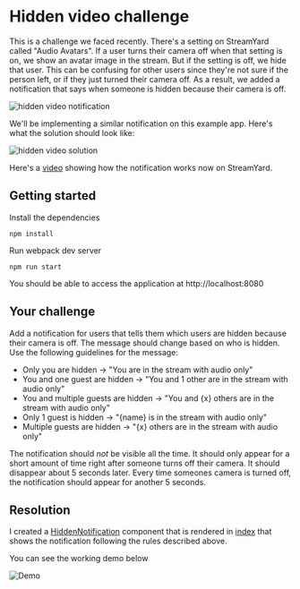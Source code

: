 # Hidden video challenge

This is a challenge we faced recently. There's a setting on StreamYard called "Audio Avatars". If a user turns their camera off when that setting is on, we show an avatar image in the stream. But if the setting is off, we hide that user. This can be confusing for other users since they're not sure if the person left, or if they just turned their camera off. As a result, we added a notification that says when someone is hidden because their camera is off.

![hidden video notification](https://res.cloudinary.com/streamyard-dev/image/upload/v1603850115/github-images/hidden-video-notification.png)

We'll be implementing a similar notification on this example app. Here's what the solution should look like:

![hidden video solution](https://res.cloudinary.com/streamyard-dev/image/upload/v1603850115/github-images/hidden-video-solution.png)

Here's a [video](https://www.loom.com/share/c2f0a8e359cf4367ab7dece00b52b770) showing how the notification works now on StreamYard.

## Getting started

Install the dependencies
```shell
npm install
```

Run webpack dev server
```shell
npm run start
```

You should be able to access the application at http://localhost:8080

## Your challenge

Add a notification for users that tells them which users are hidden because their camera is off. The message should change based on who is hidden. Use the following guidelines for the message:
- Only you are hidden -> "You are in the stream with audio only"
- You and one guest are hidden -> "You and 1 other are in the stream with audio only"
- You and multiple guests are hidden -> "You and {x} others are in the stream with audio only"
- Only 1 guest is hidden -> "{name} is in the stream with audio only"
- Multiple guests are hidden -> "{x} others are in the stream with audio only"

The notification should _not_ be visible all the time. It should only appear for a short amount of time right after someone turns off their camera. It should disappear about 5 seconds later. Every time someones camera is turned off, the notification should appear for another 5 seconds.

## Resolution

I created a [HiddenNotification](src/components/HiddenNotification.js) component that is rendered in [index](src/index.js) that shows the notification following the rules described above.

You can see the working demo below

![Demo](demo.gif)
